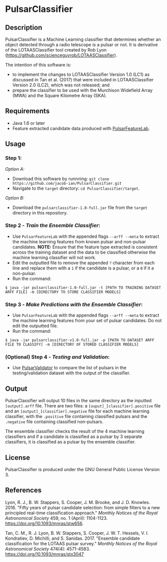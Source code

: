 # PulsarClassifier
## Description
PulsarClassifier is a Machine Learning classifier that determines whether an object detected through a radio telescope is a pulsar or not. It is derivative of the LOTAASClassifier tool created by Rob Lyon (https://github.com/scienceguyrob/LOTAASClassifier).

The intention of this software is:
* to implement the changes to LOTAASClassifier Version 1.0 (LC1) as discussed in Tan et al. (2017) that were included in LOTAASClassifier Version 2.0 (LC2), which was not released; and
* prepare the classifier to be used with the Murchison Widefield Array (MWA) and the Square Kilometre Array (SKA).

## Requirements
* Java 1.6 or later
* Feature extracted candidate data produced with [PulsarFeatureLab](https://github.com/scienceguyrob/PulsarFeatureLab).

## Usage

### Step 1:
*Option A:*
* Download this software by runnning: `git clone https://github.com/jacob-ian/PulsarClassifier.git`
* Navigate to the `target` directory: `cd PulsarClassifier/target`.

*Option B:*
* Download the `pulsarclassifier-1.0-full.jar` file from the `target` directory in this repository.

### Step 2 - *Train the Ensemble Classifier*:
* Use `PulsarFeatureLab` with the appended flags `--arff --meta` to extract the machine learning features from known pulsar and non-pulsar candidates. **NOTE:** Ensure that the feature type extracted is consistent across the training dataset and the data to be classified otherwise the machine learning classifier will not work.
* Edit the outputted file to remove the appended `?` character from each line and replace them with a `1` if the candidate is a pulsar, or a `0` if it a non-pulsar.
* Run the command:
```
$ java -jar pulsarclassifier-1.0-full.jar -t [PATH TO TRAINING DATASET ARFF FILE] -m [DIRECTORY TO STORE CLASSIFIER MODELS]
```

### Step 3 - *Make Predictions with the Ensemble Classifier*:
* Use `PulsarFeatureLab` with the appended flags `--arff --meta` to extract the machine learning features from your set of pulsar candidates. Do not edit the outputted file.
* Run the command:
```
$ java -jar pulsarclassifier-v1.0-full.jar -p [PATH TO DATASET ARFF FILE TO CLASSIFY] -m [DIRECTORY OF STORED CLASSIFIER MODELS]
```

### (Optional) Step 4 - *Testing and Validation*:
* Use [PulsarValidator](https://github.com/jacob-ian/PulsarValidator.git) to compare the list of pulsars in the testing/validation dataset with the output of the classifier.

## Output
PulsarClassifier will output 10 files in the same directory as the inputted `[output].arff` file. There are two files: a `[ouput]_[classifier].positive` file and an `[output]_[classifier].negative` file for each machine learning classifier, with the `.positive` file containing classified pulsars and the `.negative` file containing classified non-pulsars.

The ensemble classifier checks the result of the 4 machine learning classifiers and if a candidate is classified as a pulsar by 3 separate classifiers, it is classified as a pulsar by the ensemble classifier.


## License
PulsarClassifier is produced under the GNU General Public License Version 3.

## References
Lyon, R. J., B. W. Stappers, S. Cooper, J. M. Brooke, and J. D. Knowles. 2016. "Fifty years of pulsar candidate selection: from simple filters to a new principled real-time classification approach." *Monthly Notices of the Royal Astronomical Society* 459, no. 1 (April): 1104-1123. https://doi.org/10.1093/mnras/stw656.

Tan, C. M., R. J. Lyon, B. W. Stappers, S. Cooper, J. W. T. Hessels, V. I. Kondratiev, D. Michilli, and S. Sanidas. 2017. "Ensemble candidate classification for the LOTAAS pulsar survey." *Monthly Notices of the Royal Astronomical Society* 474(4): 4571-4583. https://doi.org/10.1093/mnras/stx3047
